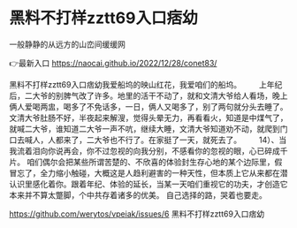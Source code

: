 # 黑料不打样zztt69入口痞幼
一般静静的从远方的山峦间缓缓网

👉最新入口 https://naocai.github.io/2022/12/28/conet83/

黑料不打样zztt69入口痞幼我爱船坞的映山红花，我爱咱们的船坞。
　　上年纪后，二大爷的别脾气改了许多。地里的活干不动了，就和文清大爷给人看场，晚上俩人爱喝两盅，喝多了不免话多，一日，俩人又喝多了，别了两句就分头去睡了。文清大爷肚肠不好，半夜起来解溲，觉得头晕无力，再看看火，知道是中煤气了，就喊二大爷，谁知道二大爷一声不吭，继续大睡，文清大爷知道劝不动，就爬到门口去喊人，人都来了，二大爷也不行了。在家挺了一天，就死去了。
　　14）、当我流着泪向你说再会，你不过忽视的向我分别，不感看你的忽视的眼，心已碎成千片。
	咱们偶尔会把某些所谓苦楚的、不欣喜的体验封生存心地的某个边际里，假冒忘了，全力缩小触碰，大概这是人趋利避害的一种天性，但本质上它从来都在潜认识里感化着你。跟着年纪、体验的延长，当某一天咱们重视它的功夫，才创造它本来并不算太蹩脚，个中共存着诸多的优美。
	自己选择的路，哭着也要走。

https://github.com/werytos/vpeiak/issues/6
黑料不打样zztt69入口痞幼
